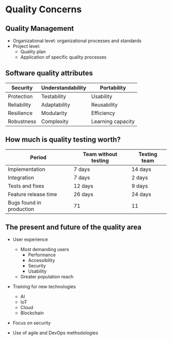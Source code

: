 # Quality Concerns
## Quality Management

- Organizational level: organizational processes and standards
- Project level:
    - Quality plan
    - Application of specific quality processes

## Software quality attributes

| Security | Understandability | Portability |
|----------|-------------------|-------------|
| Protection | Testability | Usability |
| Reliability | Adaptability | Reusability |
| Resilience | Modularity | Efficiency |
| Robustness | Complexity | Learning capacity |

## How much is quality testing worth?

| Period | Team without testing | Testing team |
|---------|-------------------|-------------------|
| Implementation | 7 days | 14 days |
| Integration | 7 days | 2 days |
| Tests and fixes | 12 days | 9 days |
| Feature release time | 26 days | 24 days |
| Bugs found in production | 71 | 11 |

## The present and future of the quality area

- User experience
    - Most demanding users
        - Performance
        - Accessibility
        - Security
        - Usability
    - Greater population reach

- Training for new technologies
    - AI
    - IoT
    - Cloud
    - Blockchain
- Focus on security

- Use of agile and DevOps methodologies